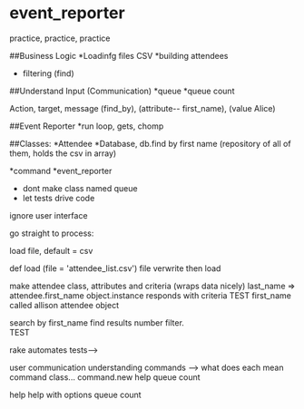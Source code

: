 event_reporter
==============

practice, practice, practice


##Business Logic
*Loadinfg files CSV
*building attendees
* filtering (find)


##Understand Input (Communication)
*queue
*queue count

Action, target, message
(find_by), (attribute-- first_name), (value Alice)

##Event Reporter
*run loop, gets, chomp


##Classes:
*Attendee
*Database, db.find by first name (repository of all of them, holds the csv in array)

*command
*event_reporter



- dont make class named queue
- let tests drive code


ignore user interface

go straight to process:

load file, default = csv
 
 def load (file = 'attendee_list.csv')
  file verwrite 
  then load

make attendee class, attributes and criteria (wraps data nicely)
  last_name => 
  attendee.first_name
  object.instance
  responds with criteria
  TEST first_name called allison
  attendee object

search by first_name <attribute> <criteria>
  find
  results number
  filter.   
  TEST

rake automates tests--> 

user communication
  understanding commands --> what does each mean
  command class... command.new 
  help queue count
  
  help
  help with options
  queue count
